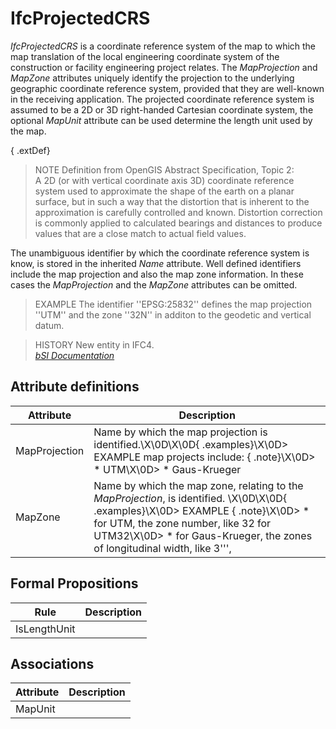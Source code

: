 IfcProjectedCRS
===============
_IfcProjectedCRS_ is a coordinate reference system of the map to which the map
translation of the local engineering coordinate system of the construction or
facility engineering project relates. The _MapProjection_ and _MapZone_
attributes uniquely identify the projection to the underlying geographic
coordinate reference system, provided that they are well-known in the
receiving application. The projected coordinate reference system is assumed to
be a 2D or 3D right-handed Cartesian coordinate system, the optional _MapUnit_
attribute can be used determine the length unit used by the map.  
  
{ .extDef}  
> NOTE  Definition from OpenGIS Abstract Specification, Topic 2:  
> A 2D (or with vertical coordinate axis 3D) coordinate reference system used
> to approximate the shape of the earth on a planar surface, but in such a way
> that the distortion that is inherent to the approximation is carefully
> controlled and known. Distortion correction is commonly applied to
> calculated bearings and distances to produce values that are a close match
> to actual field values.  
  
The unambiguous identifier by which the coordinate reference system is know,
is stored in the inherited _Name_ attribute. Well defined identifiers include
the map projection and also the map zone information. In these cases the
_MapProjection_ and the _MapZone_ attributes can be omitted.  
  
> EXAMPLE  The identifier ''EPSG:25832'' defines the map projection ''UTM''
> and the zone ''32N'' in additon to the geodetic and vertical datum.  
  
> HISTORY  New entity in IFC4.  
[ _bSI
Documentation_](https://standards.buildingsmart.org/IFC/DEV/IFC4_2/FINAL/HTML/schema/ifcrepresentationresource/lexical/ifcprojectedcrs.htm)


Attribute definitions
---------------------
| Attribute     | Description                                                                                                                                                                                                                                          |
|---------------|------------------------------------------------------------------------------------------------------------------------------------------------------------------------------------------------------------------------------------------------------|
| MapProjection | Name by which the map projection is identified.\X\0D\X\0D{ .examples}\X\0D> EXAMPLE  map projects include: { .note}\X\0D> * UTM\X\0D> * Gaus-Krueger                                                                                                 |
| MapZone       | Name by which the map zone, relating to the _MapProjection_, is identified. \X\0D\X\0D{ .examples}\X\0D> EXAMPLE  { .note}\X\0D> * for UTM, the zone number, like 32 for UTM32\X\0D> * for Gaus-Krueger, the zones of longitudinal width, like 3''', |

Formal Propositions
-------------------
| Rule         | Description   |
|--------------|---------------|
| IsLengthUnit |               |

Associations
------------
| Attribute   | Description   |
|-------------|---------------|
| MapUnit     |               |


